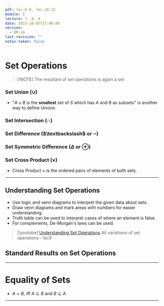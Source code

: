 ```yaml
---
pdf: lec-6-8, lec-10-12
module: 5
lecture: 7, 8, 9
date: 2023-10-05T17:00:00
version:
  - DM-24
last-revision: ""
notes-taken: false
---
```

# Set Operations

> [!NOTE] The resultant of set operations is again a set

### Set Union ($\cup$)
- "$A \cup B$ is the **smallest** set of $S$ which has $A$ and $B$ as subsets" is another way to define Unions

### Set Intersection ($\cap$)


### Set Difference ($\textbackslash$ or $-$)


### Set Symmetric Difference ($\Delta$ or $\oplus$)


### Set Cross Product ($\times$)
- Cross Product $\times$ is the ordered pairs of elements of both sets.


----
## Understanding Set Operations
- Use logic and venn diagrams to interpret the given data about sets.
- Draw venn diagrams and mark areas with numbers for easier understanding.
- Truth table can be used to interpret cases of where an element is false.
- For complements, De-Morgan's laws can be used.

> [!youtube]  [Understanding Set Operations](https://www.youtube.com/watch?v=oAbWQomIEbU)
> All variations of set operations - lec9

## Standard Results on Set Operations


----
# Equality of Sets

- $A = B$, iff $A \subseteq B$ and $B \subseteq A$

----

